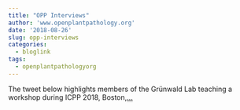 ```yaml
---
title: "OPP Interviews"
author: 'www.openplantpathology.org'
date: '2018-08-26'
slug: opp-interviews
categories:
  - bloglink
tags:
  - openplantpathologyorg
---
```


The tweet below highlights members of the Grünwald Lab teaching a workshop during ICPP 2018, Boston,[... <i class="fas fa-external-link-alt"></i>](https://openplantpathology.org/post/2018-08-26-interview-grunwald/)

